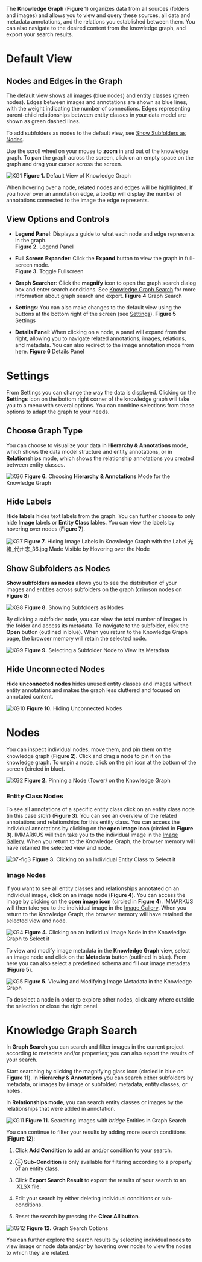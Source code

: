 The **Knowledge Graph** (**Figure 1**) organizes data from all sources (folders and images) and allows you to view and query these sources, all data and metadata annotations, and the relations you established between them. You can also navigate to the desired content from the knowledge graph, and export your search results.   

# Default View 

## Nodes and Edges in the Graph

The default view shows all images (blue nodes) and entity classes (green nodes). Edges between images and annotations are shown as blue lines, with the weight indicating the number of connections. Edges representing parent-child relationships between entity classes in your data model are shown as green dashed lines.

To add subfolders as nodes to the default view, see [Show Subfolders as Nodes](https://github.com/rsimon/immarkus/wiki/07-Exploring-Data-in-Knowledge-Graph#show-subfolders-as-nodes). 

Use the scroll wheel on your mouse to **zoom** in and out of the knowledge graph. To **pan** the graph across the screen, click on an empty space on the graph and drag your cursor across the screen. 

![KG1](update-images/07_exploring-data-in-knowledge-graph_fig1.png)
**Figure 1.** Default View of Knowledge Graph 

When hovering over a node, related nodes and edges will be highlighted. If you hover over an annotation edge, a tooltip will display the number of annotations connected to the image the edge represents.

## View Options and Controls

* **Legend Panel**:  Displays a guide to what each node and edge represents in the graph.  
    **Figure 2.** Legend Panel 

* **Full Screen Expander**: Click the **Expand** button to view the graph in full-screen mode.  
    **Figure 3.** Toggle  Fullscreen

* **Graph Searcher**: Click the **magnify** icon to open the graph search dialog box and enter search conditions. See [Knowledge Graph Search](07-Exploring-Data-in-Knowledge-Graph#knowledge-graph-search) for more information about graph search and export.
    **Figure 4** Graph Search

* **Settings**: You can also make changes to the default view using the buttons at the bottom right of the screen (see [Settings](https://github.com/rsimon/immarkus/wiki/07-Exploring-Data-in-Knowledge-Graph#settings)). 
    **Figure 5** Settings

* **Details Panel**: When clicking on a node, a panel will expand from the right, allowing you to navigate related annotations, images, relations, and metadata. You can also redirect to the image annotation mode from here.
    **Figure 6** Details Panel



# Settings 

From Settings you can change the way the data is displayed. Clicking on the **Settings** icon on the bottom right corner of the knowledge graph will take you to a menu with several options. You can combine selections from those options to adapt the graph to your needs.  

## Choose Graph Type

You can choose to visualize your data in **Hierarchy & Annotations** mode, which shows the data model structure and entity annotations, or in **Relationships** mode, which shows the relationship annotations you created between entity classes. 

![KG6](update-images/07_exploring-data-in-knowledge-graph_fig6.png)
**Figure 6.** Choosing **Hierarchy & Annotations** Mode for the Knowledge Graph


## Hide Labels 

**Hide labels** hides text labels from the graph. You can further choose to only hide **Image** labels or **Entity Class** lables. You can view the labels by hovering over nodes (**Figure 7**). 

![KG7](update-images/07_exploring-data-in-knowledge-graph_fig7.png)
**Figure 7.** Hiding Image Labels in Knowledge Graph with the Label 光緒_代州志_36.jpg Made Visible by Hovering over the Node 

## Show Subfolders as Nodes  

**Show subfolders as nodes** allows you to see the distribution of your images and entities across subfolders on the graph (crimson nodes on **Figure 8**)
 
![KG8](update-images/07_exploring-data-in-knowledge-graph_fig8.png)
**Figure 8.** Showing Subfolders as Nodes  

By clicking a subfolder node, you can view the total number of images in the folder and access its metadata. To navigate to the subfolder, click the **Open** button (outlined in blue). When you return to the Knowledge Graph page, the browser memory will retain the selected node. 
 
![KG9](update-images/07_exploring-data-in-knowledge-graph_fig9.png)
**Figure 9.** Selecting a Subfolder Node to View Its Metadata 

## Hide Unconnected Nodes  

**Hide unconnected nodes** hides unused entity classes and images without entity annotations and makes the graph less cluttered and focused on annotated content. 

![KG10](update-images/07_exploring-data-in-knowledge-graph_fig10.png)
**Figure 10.** Hiding Unconnected Nodes

# Nodes
You can inspect individual nodes, move them, and pin them on the knowledge graph (**Figure 2**).  Click and drag a node to pin it on the knowledge graph. To unpin a node, click on the pin icon at the bottom of the screen (circled in blue). 

![KG2](update-images/07_exploring-data-in-knowledge-graph_fig2.png)
**Figure 2.** Pinning a Node (Tower) on the Knowledge Graph 


### Entity Class Nodes 

To see all annotations of a specific entity class click on an entity class node (in this case _stair_) (**Figure 3**). You can see an overview of the related annotations and relationships for this entity class. You can access the individual annotations by clicking on the **open image icon** (circled in **Figure 3**). IMMARKUS will then take you to the individual image in the [Image Gallery](https://github.com/rsimon/immarkus/wiki/03-The-Interface). When you return to the Knowledge Graph, the browser memory will have retained the selected view and node.

![07-fig3](update-images/07_exploring-data-in-knowledge-graph_fig3.png)
**Figure 3.** Clicking on an Individual Entity Class to Select it


### Image Nodes 

If you want to see all entity classes and relationships annotated on an individual image, click on an image node (**Figure 4**). You can access the image by clicking on the **open image icon** (circled in **Figure 4**). IMMARKUS will then take you to the individual image in the [Image Gallery](https://github.com/rsimon/immarkus/wiki/03-The-Interface). When you return to the Knowledge Graph, the browser memory will have retained the selected view and node. 

![KG4](update-images/07_exploring-data-in-knowledge-graph_fig4.png)
**Figure 4.** Clicking on an Individual Image Node in the Knowledge Graph to Select it  

To view and modify image metadata in the **Knowledge Graph** view, select an image node and click on the **Metadata** button (outlined in blue).  From here you can also select a predefined schema and fill out image metadata (**Figure 5**). 

![KG5](update-images/07_exploring-data-in-knowledge-graph_fig5.png)
**Figure 5.** Viewing and Modifying Image Metadata in the Knowledge Graph 

To deselect a node in order to explore other nodes, click any where outside the selection or close the right panel.




# Knowledge Graph Search 

In **Graph Search** you can search and filter images in the current project according to metadata and/or properties; you can also export the results of your search.  

Start searching by clicking the magnifying glass icon (circled in blue on **Figure 11**). In **Hierarchy & Annotations** you can search either subfolders by metadata, or images by (image or subfolder) metadata, entity classes, or notes. 

In **Relationships mode**, you can search entity classes or images by the relationships that were added in annotation. 
 

![KG11](update-images/07_exploring-data-in-knowledge-graph_fig11.png)
**Figure 11.** Searching Images with *bridge* Entities in Graph Search


You can continue to filter your results by adding more search conditions (**Figure 12**): 

1. Click **Add Condition** to add an and/or condition to your search. 

2. **⊕ Sub-Condition** is only available for filtering according to a property of an entity class.  

3. Click **Export Search Result** to export the results of your search to an .XLSX file. 

4. Edit your search by either deleting individual conditions or sub-conditions.  

5. Reset the search by pressing the **Clear All button**. 

![KG12](update-images/07_exploring-data-in-knowledge-graph_fig12.png)
 **Figure 12.** Graph Search Options


You can further explore the search results by selecting individual nodes to view image or node data and/or by hovering over nodes to view the nodes to which they are related.

